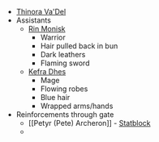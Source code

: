 
* [Thinora Va'Del](https://www.dndbeyond.com/monsters/3838148-lady-thinora-va-del-archmage-of-antiquity)
* Assistants
	* [Rin Monisk](https://www.dndbeyond.com/monsters/744302-blood-hunter)
		* Warrior
		* Hair pulled back in bun
		* Dark leathers
		* Flaming sword
	* [Kefra Dhes](https://www.dndbeyond.com/monsters/3768360-remnant-cultist)
		* Mage
		* Flowing robes
		* Blue hair
		* Wrapped arms/hands
* Reinforcements through gate
	* [[Petyr (Pete) Archeron]] - [Statblock](https://www.dndbeyond.com/monsters/2560883-necromancer-wizard)
	* 
